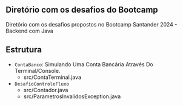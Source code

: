 ## Diretório com os desafios do Bootcamp

Diretório com os desafios propostos no Bootcamp Santander 2024 - Backend com Java

## Estrutura

- `ContaBanco`: Simulando Uma Conta Bancária Através Do Terminal/Console.
  - src/ContaTerminal.java
- `DesafioControleFluxo`
  - src/Contador.java
  - src/ParametrosInvalidosException.java
